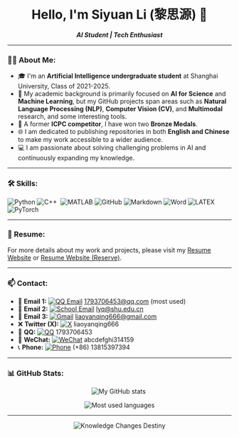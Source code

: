 <h1 align="center">Hello, I'm Siyuan Li (黎思源) 👋</h1>

<p align="center">
    <b><em>AI Student | Tech Enthusiast</em></b>
</p>

---

### 👨‍💻 About Me:
- 🎓 I'm an **Artificial Intelligence undergraduate student** at Shanghai University, Class of 2021-2025.
- 🧠 My academic background is primarily focused on **AI for Science** and **Machine Learning**, but my GitHub projects span areas such as **Natural Language Processing (NLP)**, **Computer Vision (CV)**, and **Multimodal** research, and some interesting tools.
- 🏅 A former **ICPC competitor**, I have won two **Bronze Medals**.
- 🌐 I am dedicated to publishing repositories in both **English and Chinese** to make my work accessible to a wider audience.
- 💻 I am passionate about solving challenging problems in AI and continuously expanding my knowledge.

---

### 🛠 Skills:
<p align="left">
    <img src="https://img.shields.io/badge/Python-%2314354C.svg?style=flat&logo=python&logoColor=white" alt="Python"/>
    <img src="https://img.shields.io/badge/C++-%2300599C.svg?style=flat&logo=c%2B%2B&logoColor=white" alt="C++"/>  
    <img src="https://img.shields.io/badge/MATLAB-%23FF6F00.svg?style=flat&logo=mathworks&logoColor=white" alt="MATLAB"/>
    <img src="https://img.shields.io/badge/GitHub-%23121011.svg?style=flat&logo=github&logoColor=white" alt="GitHub"/>
    <img src="https://img.shields.io/badge/Markdown-%23000000.svg?style=flat&logo=markdown&logoColor=white" alt="Markdown"/>
    <img src="https://img.shields.io/badge/Word-%232B579A.svg?style=flat&logo=microsoft-word&logoColor=white" alt="Word"/>
    <img src="https://img.shields.io/badge/LaTeX-%23008080.svg?style=flat&logo=latex&logoColor=white" alt="LATEX"/>
    <img src="https://img.shields.io/badge/PyTorch-%23EE4C2C.svg?style=flat&logo=pytorch&logoColor=white" alt="PyTorch"/>
</p>

---

### 💼 Resume:
For more details about my work and projects, please visit my [Resume Website](https://siyuanli.tech/) or [Resume Website (Reserve)](https://liaoyanqing666.github.io/).

---

### 📫 Contact:

- 📧 **Email 1:** [![QQ Email](https://img.shields.io/badge/QQ%20Email-D14836?style=flat&logo=gmail&logoColor=white)](mailto:1793706453@qq.com) 1793706453@qq.com (most used)
- 📧 **Email 2:** [![School Email](https://img.shields.io/badge/School%20Email-0078D4?style=flat&logo=microsoft-outlook&logoColor=white)](mailto:lyq@shu.edu.cn) lyq@shu.edu.cn
- 📧 **Email 3:** [![Gmail](https://img.shields.io/badge/Gmail-D14836?style=flat&logo=gmail&logoColor=white)](mailto:liaoyanqing666@gmail.com) liaoyanqing666@gmail.com
- ❌ **Twitter (X):** [![X](https://img.shields.io/badge/X-000000?style=flat&logo=x&logoColor=white)](https://twitter.com/liaoyanqing666) liaoyanqing666
- 🐧 **QQ:** [![QQ](https://img.shields.io/badge/QQ-EB1923?style=flat&logo=tencent-qq&logoColor=white)](tencent://message/?uin=1793706453) 1793706453
- 💬 **WeChat:** [![WeChat](https://img.shields.io/badge/WeChat-07C160?style=flat&logo=wechat&logoColor=white)](weixin://dl/chat?abcdefghi314159) abcdefghi314159
- 📞 **Phone:** [![Phone](https://img.shields.io/badge/Phone-25D366?style=flat&logo=whatsapp&logoColor=white)](tel:+8613815397394) (+86) 13815397394

---

### 📊 GitHub Stats:
<p align="center">
    <img src="https://github-readme-stats.vercel.app/api?username=liaoyanqing666&show_icons=true&hide_rank=true&hide=prs,issues,contribs&theme=tokyonight" alt="My GitHub stats"/>  
</p>
<p align="center">
    <img src="https://github-readme-stats.vercel.app/api/top-langs/?username=liaoyanqing666&layout=compact&theme=tokyonight" alt="Most used languages"/>
</p>

---

<p align="center">
    <img src="https://img.shields.io/badge/Knowledge%20Changes%20Destiny-%23FFD700.svg?style=for-the-badge" alt="Knowledge Changes Destiny"/>
</p>

